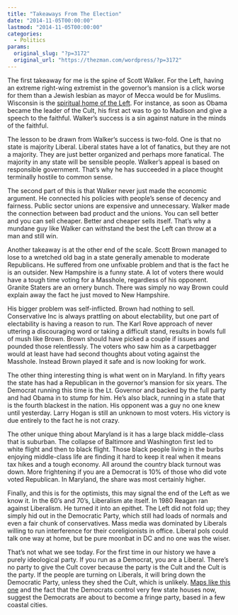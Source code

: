 ```yaml
---
title: "Takeaways From The Election"
date: "2014-11-05T00:00:00"
lastmod: "2014-11-05T00:00:00"
categories:
  - Politics
params:
  original_slug: "?p=3172"
  original_url: "https://thezman.com/wordpress/?p=3172"
---
```


The first takeaway for me is the spine of Scott Walker. For the Left,
having an extreme right-wing extremist in the governor’s mansion is a
click worse for them than a Jewish lesbian as mayor of Mecca would be
for Muslims. Wisconsin is the [spiritual home of the
Left](http://www.wisconsinhistory.org/turningpoints/tp-036/). For
instance, as soon as Obama became the leader of the Cult, his first act
was to go to Madison and give a speech to the faithful. Walker’s success
is a sin against nature in the minds of the faithful.

The lesson to be drawn from Walker’s success is two-fold. One is that no
state is majority Liberal. Liberal states have a lot of fanatics, but
they are not a majority. They are just better organized and perhaps more
fanatical. The majority in any state will be sensible people. Walker’s
appeal is based on responsible government. That’s why he has succeeded
in a place thought terminally hostile to common sense.

The second part of this is that Walker never just made the economic
argument. He connected his policies with people’s sense of decency and
fairness. Public sector unions are expensive and unnecessary. Walker
made the connection between bad product and the unions. You can sell
better and you can sell cheaper. Better and cheaper sells itself. That’s
why a mundane guy like Walker can withstand the best the Left can throw
at a man and still win.

Another takeaway is at the other end of the scale. Scott Brown managed
to lose to a wretched old bag in a state generally amenable to moderate
Republicans. He suffered from one unfixable problem and that is the fact
he is an outsider. New Hampshire is a funny state. A lot of voters there
would have a tough time voting for a Masshole, regardless of his
opponent. Granite Staters are an ornery bunch. There was simply no way
Brown could explain away the fact he just moved to New Hampshire.

His bigger problem was self-inflicted. Brown had nothing to sell.
Conservative Inc is always prattling on about electability, but one part
of electability is having a reason to run. The Karl Rove approach of
never uttering a discouraging word or taking a difficult stand, results
in bowls full of mush like Brown. Brown should have picked a couple if
issues and pounded those relentlessly. The voters who saw him as a
carpetbagger would at least have had second thoughts about voting
against the Masshole. Instead Brown played it safe and is now looking
for work.

The other thing interesting thing is what went on in Maryland. In fifty
years the state has had a Republican in the governor’s mansion for six
years. The Democrat running this time is the Lt. Governor and backed by
the full party and had Obama in to stump for him. He’s also black,
running in a state that is the fourth blackest in the nation. His
opponent was a guy no one knew until yesterday. Larry Hogan is still an
unknown to most voters. His victory is due entirely to the fact he is
not crazy.

The other unique thing about Maryland is it has a large black
middle-class that is suburban. The collapse of Baltimore and Washington
first led to white flight and then to black flight. Those black people
living in the burbs enjoying middle-class life are finding it hard to
keep it real when it means tax hikes and a tough economy. All around the
country black turnout was down. More frightening if you are a Democrat
is 10% of those who did vote voted Republican. In Maryland, the share
was most certainly higher.

Finally, and this is for the optimists, this may signal the end of the
Left as we know it. In the 60’s and 70’s, Liberalism ate itself. In 1980
Reagan ran against Liberalism. He turned it into an epithet. The Left
did not fold up; they simply hid out in the Democratic Party, which
still had loads of normals and even a fair chunk of conservatives. Mass
media was dominated by Liberals willing to run interference for their
coreligionists in office. Liberal pols could talk one way at home, but
be pure moonbat in DC and no one was the wiser.

That’s not what we see today. For the first time in our history we have
a purely ideological party. If you run as a Democrat, you are a Liberal.
There’s no party to give the Cult cover because the party is the Cult
and the Cult is the party. If the people are turning on Liberals, it
will bring down the Democratic Party, unless they shed the Cult, which
is unlikely.
<a href="https://redvoter.files.wordpress.com/2013/10/housemap4.jpg"
rel="noopener" target="_blank">Maps like this one</a> and the fact that
the Democrats control very few state houses now, suggest the Democrats
are about to become a fringe party, based in a few coastal cities.
